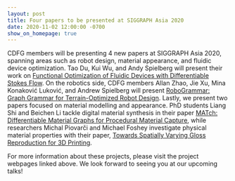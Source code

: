 ```yaml
---
layout: post
title: Four papers to be presented at SIGGRAPH Asia 2020
date: 2020-11-02 12:00:00 -0700
show_on_homepage: true
---
```

CDFG members will be presenting 4 new papers at SIGGRAPH Asia 2020, spanning areas such as robot design, material appearance, and fluidic device optimization. Tao Du, Kui Wu, and Andy Spielberg will present their work on [Functional Optimization of Fluidic Devices with Differentiable Stokes Flow](https://cdfg.mit.edu/publications/diff-stokes-flow). On the robotics side, CDFG members Allan Zhao, Jie Xu, Mina Konaković Luković, and Andrew Spielberg will present [RoboGrammar: Graph Grammar for Terrain-Optimized Robot Design](https://cdfg.mit.edu/publications/robogrammar-graph-grammar-for-terrain-optimized-robot-design). Lastly, we present two papers focused on material modelling and appearance. PhD students Liang Shi and Beichen Li tackle digital material synthesis in their paper [MATch: Differentiable Material Graphs for Procedural Material Capture](https://cdfg.mit.edu/publications/match), while researchers Michal Piovarči and Michael Foshey investigate physical material properties with their paper, [Towards Spatially Varying Gloss Reproduction for 3D Printing](https://cdfg.mit.edu/publications/spatially-varying-gloss). 

For more information about these projects, please visit the project webpages linked above. We look forward to seeing you at our upcoming talks! 